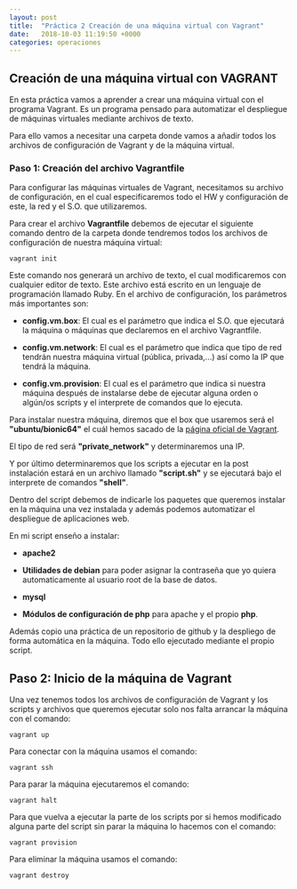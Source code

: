 ```yaml
---
layout: post
title:  "Práctica 2 Creación de una máquina virtual con Vagrant"
date:   2018-10-03 11:19:50 +0000
categories: operaciones
---
```


## Creación de una máquina virtual con VAGRANT

En esta práctica vamos a aprender a crear una máquina virtual con el programa Vagrant. Es un programa pensado para automatizar el despliegue de máquinas virtuales mediante archivos de texto.

Para ello vamos a necesitar una carpeta donde vamos a añadir todos los archivos de configuración de Vagrant y de la máquina virtual.

### Paso 1: Creación del archivo Vagrantfile

Para configurar las máquinas virtuales de Vagrant, necesitamos su archivo de configuración, en el cual especificaremos todo el HW y configuración de este, la red y el S.O. que utilizaremos.

Para crear el archivo **Vagrantfile** debemos de ejecutar el siguiente comando dentro de la carpeta donde tendremos todos los archivos de configuración de nuestra máquina virtual:
```
vagrant init
```

Este comando nos generará un archivo de texto, el cual modificaremos con cualquier editor de texto. Este archivo está escrito en un lenguaje de programación llamado Ruby.
En el archivo de configuración, los parámetros más importantes son:

- **config.vm.box**: El cual es el parámetro que indica el S.O. que ejecutará la máquina o máquinas que declaremos en el archivo Vagrantfile.

- **config.vm.network**: El cual es el parámetro que indica que tipo de red tendrán nuestra máquina virtual (pública, privada,...) así como la IP que tendrá la máquina.

- **config.vm.provision**: El cual es el parámetro que indica si nuestra máquina después de instalarse debe de ejecutar alguna orden o algún/os scripts y el interprete de comandos que lo ejecuta.

Para instalar nuestra máquina, diremos que el box que usaremos será el **"ubuntu/bionic64"** el cuál hemos sacado de la [página oficial de Vagrant](https://app.vagrantup.com/boxes/search).

El tipo de red será **"private_network"** y determinaremos una IP. 

Y por último determinaremos que los scripts a ejecutar en la post instalación estará en un archivo llamado **"script.sh"** y se ejecutará bajo el interprete de comandos **"shell"**.

Dentro del script debemos de indicarle los paquetes que queremos instalar en la máquina una vez instalada y además podemos automatizar el despliegue de aplicaciones web.

En mi script enseño a instalar:

- **apache2**

- **Utilidades de debian** para poder asignar la contraseña que yo quiera automaticamente al usuario root de la base de datos.

- **mysql**

- **Módulos de configuración de php** para apache y el propio **php**.

Además copio una práctica de un repositorio de github y la despliego de forma automática en la máquina. Todo ello ejecutado mediante el propio script.

## Paso 2: Inicio de la máquina de Vagrant

Una vez tenemos todos los archivos de configuración de Vagrant y los scripts y archivos que queremos ejecutar solo nos falta arrancar la máquina con el comando:
```
vagrant up
```

Para conectar con la máquina usamos el comando:
```
vagrant ssh
```

Para parar la máquina ejecutaremos el comando:
```
vagrant halt
```

Para que vuelva a ejecutar la parte de los scripts por si hemos modificado alguna parte del script sin parar la máquina lo hacemos con el comando:
```
vagrant provision
```

Para eliminar la máquina usamos el comando:
```
vagrant destroy
```

